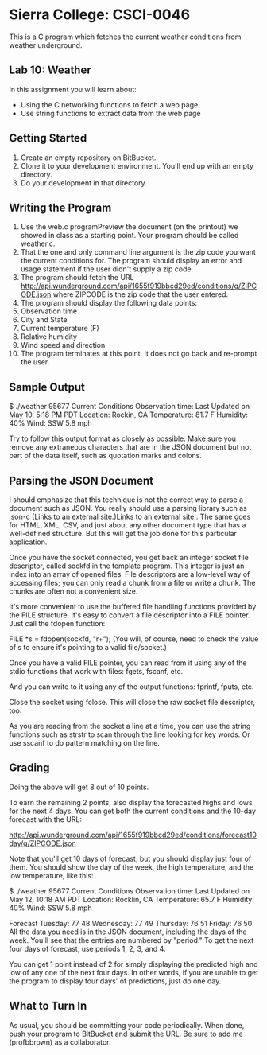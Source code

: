 # Sierra College: CSCI-0046
This is a C program which fetches the current weather conditions from weather underground.

## Lab 10: Weather
In this assignment you will learn about:

* Using the C networking functions to fetch a web page
* Use string functions to extract data from the web page

## Getting Started
1. Create an empty repository on BitBucket.
1. Clone it to your development environment. You'll end up with an empty directory.
1. Do your development in that directory.

## Writing the Program
1. Use the web.c programPreview the document (on the printout) we showed in class as a starting point. Your program should be called weather.c.
1. That the one and only command line argument is the zip code you want the current conditions for. The program should display an error and usage statement if the user didn't supply a zip code.
1. The program should fetch the URL http://api.wunderground.com/api/1655f919bbcd29ed/conditions/q/ZIPCODE.json where ZIPCODE is the zip code that the user entered.
1. The program should display the following data points:
  1. Observation time
  1. City and State
  1. Current temperature (F)
  1. Relative humidity
  1. Wind speed and direction
1. The program terminates at this point. It does not go back and re-prompt the user.

## Sample Output
$ ./weather 95677
Current Conditions
Observation time: Last Updated on May 10, 5:18 PM PDT
Location: Rockin, CA
Temperature: 81.7 F
Humidity: 40%
Wind: SSW 5.8 mph

Try to follow this output format as closely as possible. Make sure you remove any extraneous characters that are in the JSON document but not part of the data itself, such as quotation marks and colons.

## Parsing the JSON Document
I should emphasize that this technique is not the correct way to parse a document such as JSON. You really should use a parsing library such as json-c (Links to an external site.)Links to an external site.. The same goes for HTML, XML, CSV, and just about any other document type that has a well-defined structure. But this will get the job done for this particular application.

Once you have the socket connected, you get back an integer socket file descriptor, called sockfd in the template program. This integer is just an index into an array of opened files. File descriptors are a low-level way of accessing files; you can only read a chunk from a file or write a chunk. The chunks are often not a convenient size.

It's more convenient to use the buffered file handling functions provided by the FILE structure. It's easy to convert a file descriptor into a FILE pointer. Just call the fdopen function:

FILE *s = fdopen(sockfd, "r+");
(You will, of course, need to check the value of s to ensure it's pointing to a valid file/socket.)

Once you have a valid FILE pointer, you can read from it using any of the stdio functions that work with files: fgets, fscanf, etc.

And you can write to it using any of the output functions: fprintf, fputs, etc.

Close the socket using fclose. This will close the raw socket file descriptor, too.

As you are reading from the socket a line at a time, you can use the string functions such as strstr to scan through the line looking for key words. Or use sscanf to do pattern matching on the line.

## Grading
Doing the above will get 8 out of 10 points. 

To earn the remaining 2 points, also display the forecasted highs and lows for the next 4 days. You can get both the current conditions and the 10-day forecast with the URL:

http://api.wunderground.com/api/1655f919bbcd29ed/conditions/forecast10day/q/ZIPCODE.json

Note that you'll get 10 days of forecast, but you should display just four of them. You should show the day of the week, the high temperature, and the low temperature, like this:

$ ./weather 95677
Current Conditions
Observation time: Last Updated on May 12, 10:18 AM PDT
Location: Rocklin, CA
Temperature: 65.7 F
Humidity: 40%
Wind: SSW 5.8 mph

Forecast
Tuesday: 77 48
Wednesday: 77 49
Thursday: 76 51
Friday: 76 50
All the data you need is in the JSON document, including the days of the week. You'll see that the entries are numbered by "period." To get the next four days of forecast, use periods 1, 2, 3, and 4.

You can get 1 point instead of 2 for simply displaying the predicted high and low of any one of the next four days. In other words, if you are unable to get the program to display four days' of predictions, just do one day.

## What to Turn In
As usual, you should be committing your code periodically. When done, push your program to BitBucket and submit the URL. Be sure to add me (profbbrown) as a collaborator.

